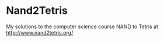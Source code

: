 Nand2Tetris
===========

My solutions to the computer science course NAND to Tetris at http://www.nand2tetris.org/
